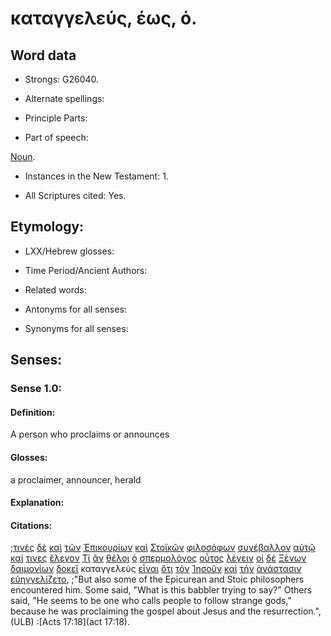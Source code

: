# καταγγελεύς, έως, ὁ.

<!-- Status: S2=Needs2ndReview -->
<!-- Lexica used for edits: BDAG, FFM, LN, BN, A-S -->

## Word data

* Strongs: G26040.


* Alternate spellings:

* Principle Parts: 

* Part of speech: 

[Noun](http://ugg.readthedocs.io/en/latest/noun.html).

* Instances in the New Testament: 1.

* All Scriptures cited: Yes.

## Etymology: 

* LXX/Hebrew glosses: 

* Time Period/Ancient Authors: 

* Related words: 

* Antonyms for all senses:

* Synonyms for all senses: 

## Senses:

### Sense 1.0:

#### Definition: 

A person who proclaims or announces 

#### Glosses:

a proclaimer, announcer, herald

#### Explanation:

#### Citations:

;[τινὲς](../G51000/01.md) [δὲ](../G11610/01.md) [καὶ](../G25320/01.md) [τῶν](../G35880/01.md) [Ἐπικουρίων](../G19460/01.md) [καὶ](../G25320/01.md) [Στοϊκῶν](../G47700/01.md) [φιλοσόφων](../G53860/01.md) [συνέβαλλον](../G48200/01.md) [αὐτῷ](../G08460/01.md) [καί](../G25320/01.md) [τινες](../G51000/01.md) [ἔλεγον](../G30040/01.md) [Τί](../G51010/01.md) [ἂν](../G03020/01.md) [θέλοι](../G23090/01.md) [ὁ](../G35880/01.md) [σπερμολόγος](../G46910/01.md) [οὗτος](../G37780/01.md) [λέγειν](../G30040/01.md) [οἱ](../G35880/01.md) [δέ](../G11610/01.md) [Ξένων](../G35810/01.md) [δαιμονίων](../G11400/01.md) [δοκεῖ](../G13800/01.md) καταγγελεὺς [εἶναι](../G99999/01.md) [ὅτι](../G37540/01.md) [τὸν](../G35880/01.md) [Ἰησοῦν](../G24240/01.md) [καὶ](../G25320/01.md) [τὴν](../G35880/01.md) [ἀνάστασιν](../G03860/01.md) [εὐηγγελίζετο](../G20970/01.md), 
;"But also some of the Epicurean and Stoic philosophers encountered him. Some said, "What is this babbler trying to say?" Others said, "He seems to be one who calls people to follow strange gods," because he was proclaiming the gospel about Jesus and the resurrection.",  (ULB)
:[Acts 17:18](act 17:18).
